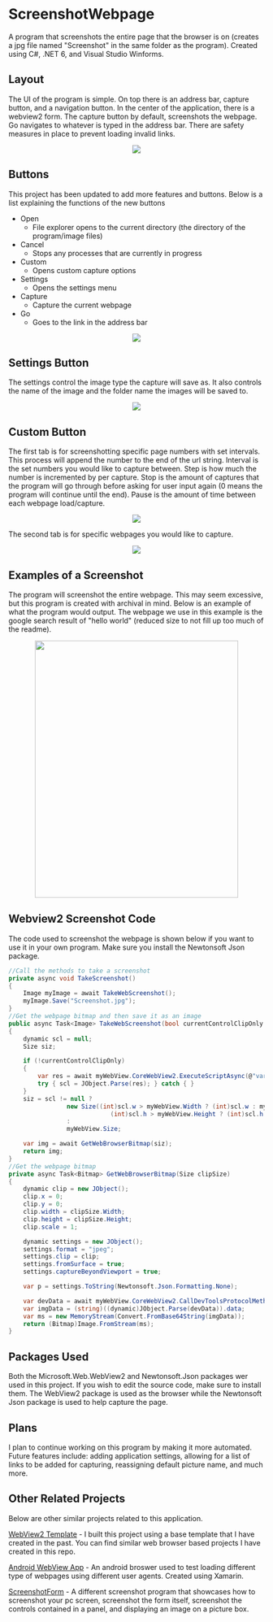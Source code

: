 # ScreenshotWebpage
A program that screenshots the entire page that the browser is on (creates a jpg file named "Screenshot" in the same folder as the program). Created using C#, .NET 6, and Visual Studio Winforms.

**Layout**
------------
The UI of the program is simple. On top there is an address bar, capture button, and a navigation button. In the center of the application, there is a webview2 form. The capture button by default, screenshots the webpage. Go navigates to whatever is typed in the address bar. There are safety measures in place to prevent loading invalid links.

<p align="center">
<img src="https://user-images.githubusercontent.com/100814612/177068454-30e3973a-9690-424c-a79c-5c1e699d0167.png"><img>
</p>

**Buttons**
------------
This project has been updated to add more features and buttons. Below is a list explaining the functions of the new buttons
- Open
    - File explorer opens to the current directory (the directory of the program/image files)
- Cancel
    - Stops any processes that are currently in progress
- Custom
    - Opens custom capture options
- Settings
    - Opens the settings menu
- Capture
    - Capture the current webpage
- Go
    - Goes to the link in the address bar

<p align="center">
<img src="https://user-images.githubusercontent.com/100814612/177064714-35c6979a-62d9-4fae-baa4-03e84e4e5149.png"><img>
</p>

**Settings Button**
-------
The settings control the image type the capture will save as. It also controls the name of the image and the folder name the images will be saved to.

<p align="center">
<img src="https://user-images.githubusercontent.com/100814612/177068315-7b623d0e-9fcc-403e-b261-2fecd4a64a6c.png"><img>
</p>

**Custom Button**
-------
The first tab is for screenshotting specific page numbers with set intervals. This process will append the number to the end of the url string. Interval is the set numbers you would like to capture between. Step is how much the number is incremented by per capture. Stop is the amount of captures that the program will go through before asking for user input again (0 means the program will continue until the end). Pause is the amount of time between each webpage load/capture.

<p align="center">
<img src="https://user-images.githubusercontent.com/100814612/177067035-1ed772c4-6b32-4301-a230-4986806d2168.png"><img>
</p>

The second tab is for specific webpages you would like to capture.

<p align="center">
<img src="https://user-images.githubusercontent.com/100814612/177067306-3c2ab798-d8ee-4c46-97ac-084f3b2ebd5c.png"><img>
</p>

**Examples of a Screenshot**
------------
The program will screenshot the entire webpage. This may seem excessive, but this program is created with archival in mind. Below is an example of what the program would output. The webpage we use in this example is the google search result of "hello world" (reduced size to not fill up too much of the readme).

<p align="center">
<img src="https://user-images.githubusercontent.com/100814612/167742872-7c91bec3-e4ce-4025-8ac9-457a0344c88a.jpg" width="400" height="506"><img>
</p>

**Webview2 Screenshot Code**
-------------------------
The code used to screenshot the webpage is shown below if you want to use it in your own program. Make sure you install the Newtonsoft Json package.

```csharp
//Call the methods to take a screenshot
private async void TakeScreenshot()
{
    Image myImage = await TakeWebScreenshot();
    myImage.Save("Screenshot.jpg");
}
//Get the webpage bitmap and then save it as an image
public async Task<Image> TakeWebScreenshot(bool currentControlClipOnly = false)
{
    dynamic scl = null;
    Size siz;

    if (!currentControlClipOnly)
    {
        var res = await myWebView.CoreWebView2.ExecuteScriptAsync(@"var v = {""w"":document.body.scrollWidth, ""h"":document.body.scrollHeight}; v;");
        try { scl = JObject.Parse(res); } catch { }
    }
    siz = scl != null ?
                new Size((int)scl.w > myWebView.Width ? (int)scl.w : myWebView.Width,
                            (int)scl.h > myWebView.Height ? (int)scl.h : myWebView.Height)
                :
                myWebView.Size;

    var img = await GetWebBrowserBitmap(siz);
    return img;
}
//Get the webpage bitmap
private async Task<Bitmap> GetWebBrowserBitmap(Size clipSize)
{
    dynamic clip = new JObject();
    clip.x = 0;
    clip.y = 0;
    clip.width = clipSize.Width;
    clip.height = clipSize.Height;
    clip.scale = 1;

    dynamic settings = new JObject();
    settings.format = "jpeg";
    settings.clip = clip;
    settings.fromSurface = true;
    settings.captureBeyondViewport = true;

    var p = settings.ToString(Newtonsoft.Json.Formatting.None);

    var devData = await myWebView.CoreWebView2.CallDevToolsProtocolMethodAsync("Page.captureScreenshot", p);
    var imgData = (string)((dynamic)JObject.Parse(devData)).data;
    var ms = new MemoryStream(Convert.FromBase64String(imgData));
    return (Bitmap)Image.FromStream(ms);
}
```

**Packages Used**
------------------
Both the Microsoft.Web.WebView2 and Newtonsoft.Json packages wer used in this project. If you wish to edit the source code, make sure to install them. The WebView2 package is used as the browser while the Newtonsoft Json package is used to help capture the page.

**Plans**
---------------
I plan to continue working on this program by making it more automated. Future features include: adding application settings, allowing for a list of links to be added for capturing, reassigning default picture name, and much more.

**Other Related Projects**
-----------------------
Below are other similar projects related to this application.

[WebView2 Template](https://github.com/Kttra/webView2Template) - I built this project using a base template that I have created in the past. You can find similar web browser based projects I have created in this repo.

[Android WebView App](https://github.com/Kttra/webViewXAM-Android) - An android broswer used to test loading different type of webpages using different user agents. Created using Xamarin.

[ScreenshotForm](https://github.com/Kttra/ScreenshotForm) - A different screenshot program that showcases how to screenshot your pc screen, screenshot the form itself, screenshot the controls contained in a panel, and displaying an image on a picture box.
